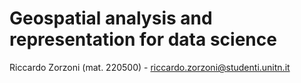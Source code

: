 # Geospatial analysis and representation for data science

Riccardo Zorzoni (mat. 220500) - riccardo.zorzoni@studenti.unitn.it